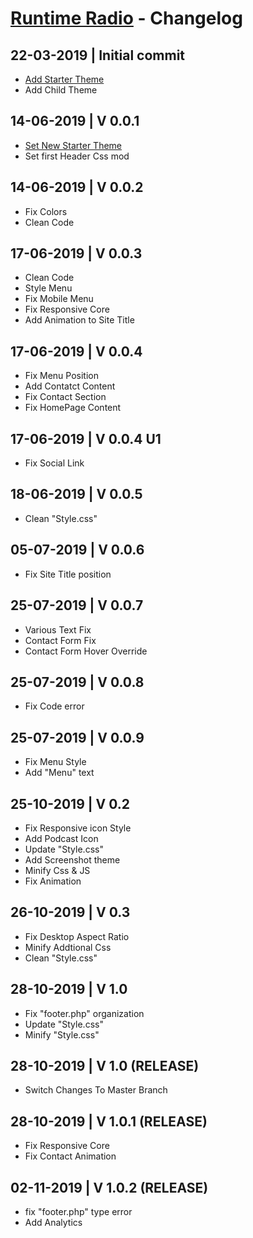 # [Runtime Radio](http://www.runtimeradio.it) - Changelog

## 22-03-2019 | Initial commit
- [Add Starter Theme](https://www.ilovewp.com/themes/podcast/)
- Add Child Theme

## 14-06-2019 | V 0.0.1
- [Set New Starter Theme](https://github.com/WordPress/gutenberg-starter-theme)
- Set first Header Css mod

## 14-06-2019 | V 0.0.2
- Fix Colors
- Clean Code

## 17-06-2019 | V 0.0.3
- Clean Code
- Style Menu
- Fix Mobile Menu
- Fix Responsive Core
- Add Animation to Site Title

## 17-06-2019 | V 0.0.4
- Fix Menu Position
- Add Contatct Content
- Fix Contact Section
- Fix HomePage Content

## 17-06-2019 | V 0.0.4 U1
- Fix Social Link

## 18-06-2019 | V 0.0.5
- Clean "Style.css"

## 05-07-2019 | V 0.0.6
- Fix Site Title position

## 25-07-2019 | V 0.0.7
- Various Text Fix
- Contact Form Fix
- Contact Form Hover Override

## 25-07-2019 | V 0.0.8
- Fix Code error

## 25-07-2019 | V 0.0.9
- Fix Menu Style
- Add "Menu" text

## 25-10-2019 | V 0.2
- Fix Responsive icon Style
- Add Podcast Icon
- Update "Style.css"
- Add Screenshot theme
- Minify Css & JS
- Fix Animation

## 26-10-2019 | V 0.3
- Fix Desktop Aspect Ratio
- Minify Addtional Css
- Clean "Style.css"

## 28-10-2019 | V 1.0
- Fix "footer.php" organization
- Update "Style.css"
- Minify "Style.css"

## 28-10-2019 | V 1.0 (RELEASE)
- Switch Changes To Master Branch

## 28-10-2019 | V 1.0.1 (RELEASE)
- Fix Responsive Core
- Fix Contact Animation

## 02-11-2019 | V 1.0.2 (RELEASE)
- fix "footer.php" type error
- Add Analytics